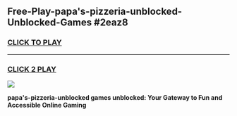 
## Free-Play-papa's-pizzeria-unblocked-Unblocked-Games #2eaz8
<h3>
<a href="https://news.freeplayer.one?title=papa's-pizzeria-unblocked&ref=8M">CLICK TO PLAY</a></h3>
<hr>

<h3>
<a href="https://news.freeplayer.one?title=papa's-pizzeria-unblocked&ref=8M">CLICK 2 PLAY</a>
  
</h3>

<a href="https://news.freeplayer.one?title=papa's-pizzeria-unblocked&ref=8M"><img src="https://clearcache.store/games.png"></a>


**papa's-pizzeria-unblocked games unblocked: Your Gateway to Fun and Accessible Online Gaming**
